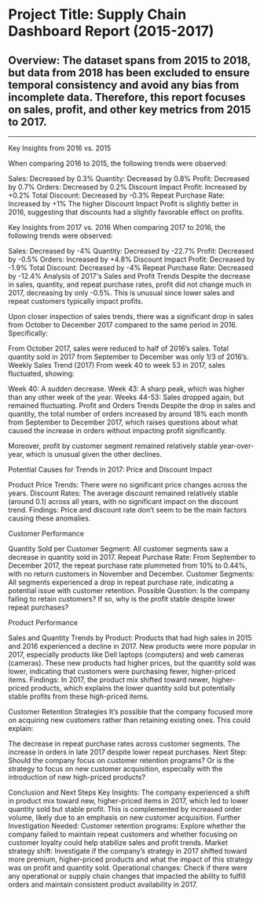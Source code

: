 # Project Title: Supply Chain Dashboard Report (2015-2017)

## Overview: The dataset spans from 2015 to 2018, but data from 2018 has been excluded to ensure temporal consistency and avoid any bias from incomplete data. Therefore, this report focuses on sales, profit, and other key metrics from 2015 to 2017.

---
Key Insights from 2016 vs. 2015

When comparing 2016 to 2015, the following trends were observed:

Sales: Decreased by 0.3%
Quantity: Decreased by 0.8%
Profit: Decreased by 0.7%
Orders: Decreased by 0.2%
Discount Impact Profit: Increased by +0.2%
Total Discount: Decreased by -0.3%
Repeat Purchase Rate: Increased by +1%
The higher Discount Impact Profit is slightly better in 2016, suggesting that discounts had a slightly favorable effect on profits.

Key Insights from 2017 vs. 2016
When comparing 2017 to 2016, the following trends were observed:

Sales: Decreased by -4%
Quantity: Decreased by -22.7%
Profit: Decreased by -0.5%
Orders: Increased by +4.8%
Discount Impact Profit: Decreased by -1.9%
Total Discount: Decreased by -4%
Repeat Purchase Rate: Decreased by -12.4%
Analysis of 2017's Sales and Profit Trends
Despite the decrease in sales, quantity, and repeat purchase rates, profit did not change much in 2017, decreasing by only -0.5%. This is unusual since lower sales and repeat customers typically impact profits.

Upon closer inspection of sales trends, there was a significant drop in sales from October to December 2017 compared to the same period in 2016. Specifically:

From October 2017, sales were reduced to half of 2016’s sales.
Total quantity sold in 2017 from September to December was only 1/3 of 2016’s.
Weekly Sales Trend (2017)
From week 40 to week 53 in 2017, sales fluctuated, showing:

Week 40: A sudden decrease.
Week 43: A sharp peak, which was higher than any other week of the year.
Weeks 44-53: Sales dropped again, but remained fluctuating.
Profit and Orders Trends
Despite the drop in sales and quantity, the total number of orders increased by around 18% each month from September to December 2017, which raises questions about what caused the increase in orders without impacting profit significantly.

Moreover, profit by customer segment remained relatively stable year-over-year, which is unusual given the other declines.

Potential Causes for Trends in 2017:
Price and Discount Impact

Product Price Trends: There were no significant price changes across the years.
Discount Rates: The average discount remained relatively stable (around 0.1) across all years, with no significant impact on the discount trend.
Findings: Price and discount rate don’t seem to be the main factors causing these anomalies.

Customer Performance

Quantity Sold per Customer Segment: All customer segments saw a decrease in quantity sold in 2017.
Repeat Purchase Rate: From September to December 2017, the repeat purchase rate plummeted from 10% to 0.44%, with no return customers in November and December.
Customer Segments: All segments experienced a drop in repeat purchase rate, indicating a potential issue with customer retention.
Possible Question: Is the company failing to retain customers? If so, why is the profit stable despite lower repeat purchases?

Product Performance

Sales and Quantity Trends by Product:
Products that had high sales in 2015 and 2016 experienced a decline in 2017.
New products were more popular in 2017, especially products like Dell laptops (computers) and web cameras (cameras).
These new products had higher prices, but the quantity sold was lower, indicating that customers were purchasing fewer, higher-priced items.
Findings: In 2017, the product mix shifted toward newer, higher-priced products, which explains the lower quantity sold but potentially stable profits from these high-priced items.

Customer Retention Strategies
It’s possible that the company focused more on acquiring new customers rather than retaining existing ones. This could explain:

The decrease in repeat purchase rates across customer segments.
The increase in orders in late 2017 despite lower repeat purchases.
Next Step: Should the company focus on customer retention programs? Or is the strategy to focus on new customer acquisition, especially with the introduction of new high-priced products?

Conclusion and Next Steps
Key Insights: The company experienced a shift in product mix toward new, higher-priced items in 2017, which led to lower quantity sold but stable profit. This is complemented by increased order volume, likely due to an emphasis on new customer acquisition.
Further Investigation Needed:
Customer retention programs: Explore whether the company failed to maintain repeat customers and whether focusing on customer loyalty could help stabilize sales and profit trends.
Market strategy shift: Investigate if the company’s strategy in 2017 shifted toward more premium, higher-priced products and what the impact of this strategy was on profit and quantity sold.
Operational changes: Check if there were any operational or supply chain changes that impacted the ability to fulfill orders and maintain consistent product availability in 2017.
